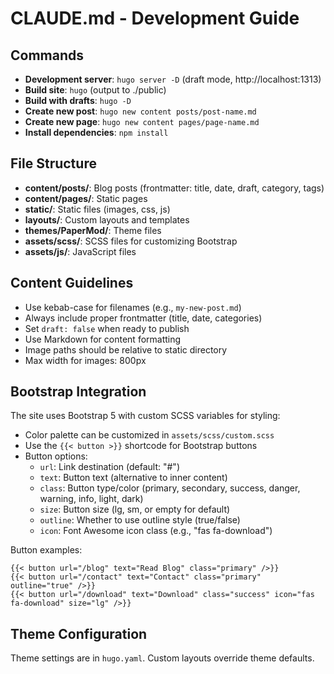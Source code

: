 # CLAUDE.md - Development Guide

## Commands

- **Development server**: `hugo server -D` (draft mode, http://localhost:1313)
- **Build site**: `hugo` (output to ./public)
- **Build with drafts**: `hugo -D`
- **Create new post**: `hugo new content posts/post-name.md`
- **Create new page**: `hugo new content pages/page-name.md`
- **Install dependencies**: `npm install`

## File Structure

- **content/posts/**: Blog posts (frontmatter: title, date, draft, category, tags)
- **content/pages/**: Static pages
- **static/**: Static files (images, css, js)
- **layouts/**: Custom layouts and templates
- **themes/PaperMod/**: Theme files
- **assets/scss/**: SCSS files for customizing Bootstrap
- **assets/js/**: JavaScript files

## Content Guidelines

- Use kebab-case for filenames (e.g., `my-new-post.md`)
- Always include proper frontmatter (title, date, categories)
- Set `draft: false` when ready to publish
- Use Markdown for content formatting
- Image paths should be relative to static directory
- Max width for images: 800px

## Bootstrap Integration

The site uses Bootstrap 5 with custom SCSS variables for styling:

- Color palette can be customized in `assets/scss/custom.scss`
- Use the `{{< button >}}` shortcode for Bootstrap buttons
- Button options:
  - `url`: Link destination (default: "#")
  - `text`: Button text (alternative to inner content)
  - `class`: Button type/color (primary, secondary, success, danger, warning, info, light, dark)
  - `size`: Button size (lg, sm, or empty for default)
  - `outline`: Whether to use outline style (true/false)
  - `icon`: Font Awesome icon class (e.g., "fas fa-download")

Button examples:
```
{{< button url="/blog" text="Read Blog" class="primary" />}}
{{< button url="/contact" text="Contact" class="primary" outline="true" />}}
{{< button url="/download" text="Download" class="success" icon="fas fa-download" size="lg" />}}
```

## Theme Configuration

Theme settings are in `hugo.yaml`. Custom layouts override theme defaults.